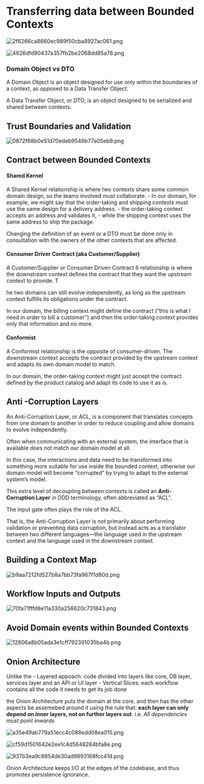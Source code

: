

# Transferring data between Bounded Contexts

![2f6266ca8660ec989f50cba8927ac061.png](2f6266ca8660ec989f50cba8927ac061.png)

![4826dfd90437a357fb2be2068dd85a78.png](4826dfd90437a357fb2be2068dd85a78.png)

### Domain Object vs DTO 

A Domain Object is an object designed for use only within the boundaries of a context, as opposed to a Data Transfer Object.

A Data Transfer Object, or DTO, is an object designed to be serialized and shared between contexts.

## Trust Boundaries and Validation

![0872f68b0e51d70edeb9546b77a05eb9.png](0872f68b0e51d70edeb9546b77a05eb9.png)


## Contract between Bounded Contexts

#### Shared Kernel 

A Shared Kernel relationship is where two contexts share some common domain design, so the teams involved must collaborate.
    - In our domain, for example, we might say that the order-taking and shipping contexts must use the same design for a delivery address.
    - the order-taking context accepts an address and validates it, 
    - while the shipping context uses the same address to ship the package.

Changing the definition of an event or a DTO must be done only in consultation with the owners of the other contexts that are affected.

#### Consumer Driver Contract (aka Customer/Supplier)

A Customer/Supplier or Consumer Driven Contract 6 relationship is where the downstream context defines the contract that they want the upstream context to provide. T

he two domains can still evolve independently, as long as the upstream context fulfills its obligations under the contract.

In our domain, the billing context might define the contract (“this is what I need in order to bill a customer”) and then the order-taking context
provides only that information and no more.

#### Conformist

A Conformist relationship is the opposite of consumer-driven. The downstream context accepts the contract provided by the upstream context
and adapts its own domain model to match. 

In our domain, the order-taking context might just accept the contract defined by the product catalog and adapt its code to use it as is.


## Anti -Corruption Layers

An Anti-Corruption Layer, or ACL, is a component that translates concepts
from one domain to another in order to reduce coupling and allow domains
to evolve independently.

Often when communicating with an external system, the interface that is available does not match our domain model at all. 

In this case, the interactions and data need to be transformed into something more suitable for use inside the bounded context, otherwise our domain model will become “corrupted” by trying to adapt to the external system’s model.

This extra level of decoupling between contexts is called an **Anti-Corruption Layer** in DDD terminology, often abbreviated as “ACL".

The input gate often plays the role of the ACL.

That is, the Anti-Corruption Layer is not primarily about performing validation or preventing data corruption, but instead acts as a translator between two different languages—the language used in the upstream context and the language used in the downstream context.

## Building a Context Map

![b9aa7212fd527b8a7bb73fa967f1d80d.png](b9aa7212fd527b8a7bb73fa967f1d80d.png)

## Workflow Inputs and Outputs

![70fa71fffd8e11a330a256620c731843.png](70fa71fffd8e11a330a256620c731843.png)

## Avoid Domain events within Bounded Contexts

![12806a8b05ada3e1cff792391035ba4b.png](12806a8b05ada3e1cff792391035ba4b.png)

## Onion Architecture

Unlike the 
    - Layered appoach: code divided into layers like core, DB layer, services layer and an API or UI layer
    - Vertical Slices: each workflow contains all the code it needs to get its  job done

the Onion Architecture puts the domain at the core, and then has the other aspects be assemebed around it using the rule that: **each layer can only depend on inner layers, not on further layers out**. i.e. _All dependencies must point inwards_

![a35e49ab779a51ecc4c088edd08ea015.png](a35e49ab779a51ecc4c088edd08ea015.png)

![cf59d1501642e2ee1c4d5648264bfa8e.png](cf59d1501642e2ee1c4d5648264bfa8e.png)

![937b3ea9c8854de30ad9893168fcc41d.png](937b3ea9c8854de30ad9893168fcc41d.png)


Onion Architecture keeps I/O at the edges of the codebase, and thus promotes persistence ignorance.
